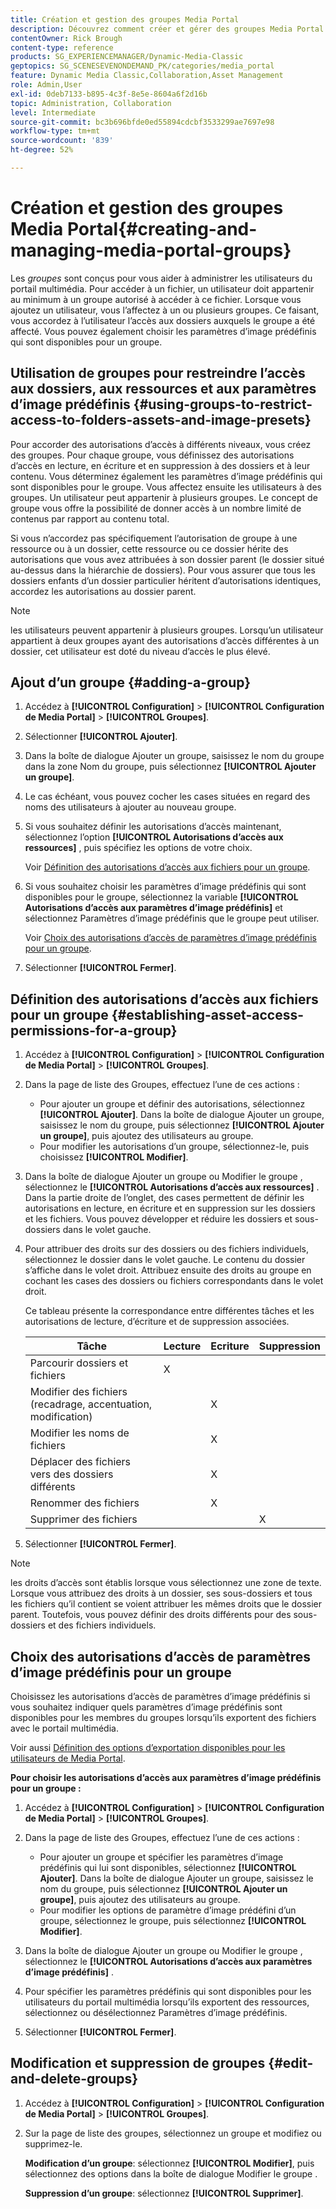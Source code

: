 ```yaml
---
title: Création et gestion des groupes Media Portal
description: Découvrez comment créer et gérer des groupes Media Portal dans Adobe Dynamic Media Classic.
contentOwner: Rick Brough
content-type: reference
products: SG_EXPERIENCEMANAGER/Dynamic-Media-Classic
geptopics: SG_SCENESEVENONDEMAND_PK/categories/media_portal
feature: Dynamic Media Classic,Collaboration,Asset Management
role: Admin,User
exl-id: 0deb7133-b895-4c3f-8e5e-8604a6f2d16b
topic: Administration, Collaboration
level: Intermediate
source-git-commit: bc3b696bfde0ed55894cdcbf3533299ae7697e98
workflow-type: tm+mt
source-wordcount: '839'
ht-degree: 52%

---
```


# Création et gestion des groupes Media Portal{#creating-and-managing-media-portal-groups}

Les *groupes* sont conçus pour vous aider à administrer les utilisateurs du portail multimédia. Pour accéder à un fichier, un utilisateur doit appartenir au minimum à un groupe autorisé à accéder à ce fichier. Lorsque vous ajoutez un utilisateur, vous l’affectez à un ou plusieurs groupes. Ce faisant, vous accordez à l’utilisateur l’accès aux dossiers auxquels le groupe a été affecté. Vous pouvez également choisir les paramètres d’image prédéfinis qui sont disponibles pour un groupe.

## Utilisation de groupes pour restreindre l’accès aux dossiers, aux ressources et aux paramètres d’image prédéfinis {#using-groups-to-restrict-access-to-folders-assets-and-image-presets}

Pour accorder des autorisations d’accès à différents niveaux, vous créez des groupes. Pour chaque groupe, vous définissez des autorisations d’accès en lecture, en écriture et en suppression à des dossiers et à leur contenu. Vous déterminez également les paramètres d’image prédéfinis qui sont disponibles pour le groupe. Vous affectez ensuite les utilisateurs à des groupes. Un utilisateur peut appartenir à plusieurs groupes. Le concept de groupe vous offre la possibilité de donner accès à un nombre limité de contenus par rapport au contenu total.

Si vous n’accordez pas spécifiquement l’autorisation de groupe à une ressource ou à un dossier, cette ressource ou ce dossier hérite des autorisations que vous avez attribuées à son dossier parent (le dossier situé au-dessus dans la hiérarchie de dossiers). Pour vous assurer que tous les dossiers enfants d’un dossier particulier héritent d’autorisations identiques, accordez les autorisations au dossier parent.

>[!NOTE]
>
>les utilisateurs peuvent appartenir à plusieurs groupes. Lorsqu’un utilisateur appartient à deux groupes ayant des autorisations d’accès différentes à un dossier, cet utilisateur est doté du niveau d’accès le plus élevé.

## Ajout d’un groupe {#adding-a-group}

1. Accédez à **[!UICONTROL Configuration]** > **[!UICONTROL Configuration de Media Portal]** > **[!UICONTROL Groupes]**.
1. Sélectionner **[!UICONTROL Ajouter]**.
1. Dans la boîte de dialogue Ajouter un groupe, saisissez le nom du groupe dans la zone Nom du groupe, puis sélectionnez **[!UICONTROL Ajouter un groupe]**.
1. Le cas échéant, vous pouvez cocher les cases situées en regard des noms des utilisateurs à ajouter au nouveau groupe.
1. Si vous souhaitez définir les autorisations d’accès maintenant, sélectionnez l’option **[!UICONTROL Autorisations d’accès aux ressources]** , puis spécifiez les options de votre choix.

   Voir [Définition des autorisations d’accès aux fichiers pour un groupe](creating-media-portal-groups.md#establishing_asset_access_permissions_for_a_group).

1. Si vous souhaitez choisir les paramètres d’image prédéfinis qui sont disponibles pour le groupe, sélectionnez la variable **[!UICONTROL Autorisations d’accès aux paramètres d’image prédéfinis]** et sélectionnez Paramètres d’image prédéfinis que le groupe peut utiliser.

   Voir [Choix des autorisations d’accès de paramètres d’image prédéfinis pour un groupe](creating-media-portal-groups.md#choosing_image_preset_access_permissions_for_a_group).

1. Sélectionner **[!UICONTROL Fermer]**.

## Définition des autorisations d’accès aux fichiers pour un groupe {#establishing-asset-access-permissions-for-a-group}

1. Accédez à **[!UICONTROL Configuration]** > **[!UICONTROL Configuration de Media Portal]** > **[!UICONTROL Groupes]**.
1. Dans la page de liste des Groupes, effectuez l’une de ces actions :

   * Pour ajouter un groupe et définir des autorisations, sélectionnez **[!UICONTROL Ajouter]**. Dans la boîte de dialogue Ajouter un groupe, saisissez le nom du groupe, puis sélectionnez **[!UICONTROL Ajouter un groupe]**, puis ajoutez des utilisateurs au groupe.
   * Pour modifier les autorisations d’un groupe, sélectionnez-le, puis choisissez **[!UICONTROL Modifier]**.

1. Dans la boîte de dialogue Ajouter un groupe ou Modifier le groupe , sélectionnez le **[!UICONTROL Autorisations d’accès aux ressources]** . Dans la partie droite de l’onglet, des cases permettent de définir les autorisations en lecture, en écriture et en suppression sur les dossiers et les fichiers. Vous pouvez développer et réduire les dossiers et sous-dossiers dans le volet gauche.
1. Pour attribuer des droits sur des dossiers ou des fichiers individuels, sélectionnez le dossier dans le volet gauche. Le contenu du dossier s’affiche dans le volet droit. Attribuez ensuite des droits au groupe en cochant les cases des dossiers ou fichiers correspondants dans le volet droit.

   Ce tableau présente la correspondance entre différentes tâches et les autorisations de lecture, d’écriture et de suppression associées.

   | Tâche | Lecture | Ecriture | Suppression |
   | --- | --- | --- | --- |
   | Parcourir dossiers et fichiers | X | | |
   | Modifier des fichiers (recadrage, accentuation, modification) | | X | |
   | Modifier les noms de fichiers | | X | |
   | Déplacer des fichiers vers des dossiers différents | | X | |
   | Renommer des fichiers | | X | |
   | Supprimer des fichiers | | | X |

1. Sélectionner **[!UICONTROL Fermer]**.

>[!NOTE]
>
>les droits d’accès sont établis lorsque vous sélectionnez une zone de texte. Lorsque vous attribuez des droits à un dossier, ses sous-dossiers et tous les fichiers qu’il contient se voient attribuer les mêmes droits que le dossier parent. Toutefois, vous pouvez définir des droits différents pour des sous-dossiers et des fichiers individuels.

## Choix des autorisations d’accès de paramètres d’image prédéfinis pour un groupe

Choisissez les autorisations d’accès de paramètres d’image prédéfinis si vous souhaitez indiquer quels paramètres d’image prédéfinis sont disponibles pour les membres du groupes lorsqu’ils exportent des fichiers avec le portail multimédia.

Voir aussi [Définition des options d’exportation disponibles pour les utilisateurs de Media Portal](specifying-export-options-available-media.md#specifying_export_options_available_to_media_portal_users).

**Pour choisir les autorisations d’accès aux paramètres d’image prédéfinis pour un groupe :**

1. Accédez à **[!UICONTROL Configuration]** > **[!UICONTROL Configuration de Media Portal]** > **[!UICONTROL Groupes]**.
1. Dans la page de liste des Groupes, effectuez l’une de ces actions :

   * Pour ajouter un groupe et spécifier les paramètres d’image prédéfinis qui lui sont disponibles, sélectionnez **[!UICONTROL Ajouter]**. Dans la boîte de dialogue Ajouter un groupe, saisissez le nom du groupe, puis sélectionnez **[!UICONTROL Ajouter un groupe]**, puis ajoutez des utilisateurs au groupe.
   * Pour modifier les options de paramètre d’image prédéfini d’un groupe, sélectionnez le groupe, puis sélectionnez **[!UICONTROL Modifier]**.

1. Dans la boîte de dialogue Ajouter un groupe ou Modifier le groupe , sélectionnez le **[!UICONTROL Autorisations d’accès aux paramètres d’image prédéfinis]** .
1. Pour spécifier les paramètres prédéfinis qui sont disponibles pour les utilisateurs du portail multimédia lorsqu’ils exportent des ressources, sélectionnez ou désélectionnez Paramètres d’image prédéfinis.
1. Sélectionner **[!UICONTROL Fermer]**.

## Modification et suppression de groupes {#edit-and-delete-groups}

1. Accédez à **[!UICONTROL Configuration]** > **[!UICONTROL Configuration de Media Portal]** > **[!UICONTROL Groupes]**.
1. Sur la page de liste des groupes, sélectionnez un groupe et modifiez ou supprimez-le.

   **Modification d’un groupe**: sélectionnez **[!UICONTROL Modifier]**, puis sélectionnez des options dans la boîte de dialogue Modifier le groupe .

   **Suppression d’un groupe**: sélectionnez **[!UICONTROL Supprimer]**.
